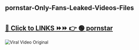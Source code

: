 
 ## pornstar-Only-Fans-Leaked-Videos-Files

# <h2><a href="https://mediaupload.pro?pornstar">🔗 Click to LINKS ⏩⏩ 👉 🟢 pornstar </a></h2>

<a href="https://mediaupload.pro?pornstar" rel="nofollow" data-target="animated-image.originalLink"><img src="https://i.ibb.co.com/xMMVF88/686577567.gif" alt="Viral Video Original" style="max-width: 100%; display: inline-block;" data-target="animated-image.originalImage"></a>